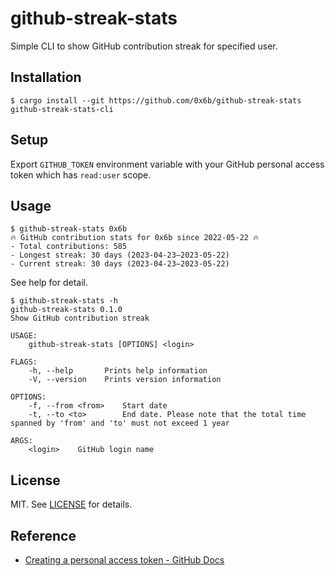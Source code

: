 # github-streak-stats

Simple CLI to show GitHub contribution streak for specified user.

## Installation

```
$ cargo install --git https://github.com/0x6b/github-streak-stats github-streak-stats-cli
```

## Setup

Export `GITHUB_TOKEN` environment variable with your GitHub personal access token which has `read:user` scope.

## Usage

```console
$ github-streak-stats 0x6b
🔥 GitHub contribution stats for 0x6b since 2022-05-22 🔥
- Total contributions: 585
- Longest streak: 30 days (2023-04-23–2023-05-22)
- Current streak: 30 days (2023-04-23–2023-05-22)
```

See help for detail.

```
$ github-streak-stats -h
github-streak-stats 0.1.0
Show GitHub contribution streak

USAGE:
    github-streak-stats [OPTIONS] <login>

FLAGS:
    -h, --help       Prints help information
    -V, --version    Prints version information

OPTIONS:
    -f, --from <from>    Start date
    -t, --to <to>        End date. Please note that the total time spanned by 'from' and 'to' must not exceed 1 year

ARGS:
    <login>    GitHub login name
```

## License

MIT. See [LICENSE](LICENSE) for details.

## Reference

- [Creating a personal access token - GitHub Docs](https://docs.github.com/en/authentication/keeping-your-account-and-data-secure/creating-a-personal-access-token)